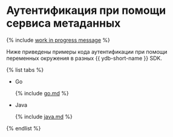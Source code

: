 # Аутентификация при помощи сервиса метаданных

{% include [work in progress message](../../_includes/addition.md) %}

Ниже приведены примеры кода аутентификации при помощи переменных окружения в разных {{ ydb-short-name }} SDK.

{% list tabs %}

- Go


  {% include [go.md](metadata/go.md) %}

- Java


  {% include [java.md](metadata/java.md) %}

{% endlist %}
